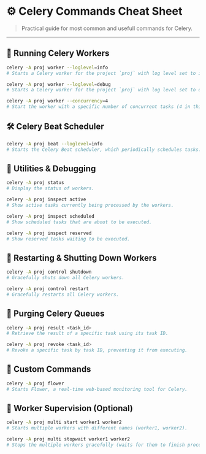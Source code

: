 # ⚙️ Celery Commands Cheat Sheet

> Practical guide for most common and usefull commands for Celery.

---


## 🧩️ Running Celery Workers
```bash
celery -A proj worker --loglevel=info
# Starts a Celery worker for the project `proj` with log level set to info.

celery -A proj worker --loglevel=debug
# Starts a Celery worker for the project `proj` with log level set to debug (more detailed logs).

celery -A proj worker --concurrency=4
# Start the worker with a specific number of concurrent tasks (4 in this case).
```

## 🛠️ Celery Beat Scheduler
```bash
celery -A proj beat --loglevel=info
# Starts the Celery Beat scheduler, which periodically schedules tasks.
```

## 🧮 Utilities & Debugging
``` bash
celery -A proj status
# Display the status of workers.

celery -A proj inspect active
# Show active tasks currently being processed by the workers.

celery -A proj inspect scheduled
# Show scheduled tasks that are about to be executed.

celery -A proj inspect reserved
# Show reserved tasks waiting to be executed.
```

## 🔄 Restarting & Shutting Down Workers
```bash
celery -A proj control shutdown
# Gracefully shuts down all Celery workers.

celery -A proj control restart
# Gracefully restarts all Celery workers.
```


## 🧹 Purging Celery Queues
```bash
celery -A proj result <task_id>
# Retrieve the result of a specific task using its task ID.

celery -A proj revoke <task_id>
# Revoke a specific task by task ID, preventing it from executing.
```

## 🧱 Custom Commands
```bash
celery -A proj flower
# Starts Flower, a real-time web-based monitoring tool for Celery.
```

## 🧯 Worker Supervision (Optional)
```bash
celery -A proj multi start worker1 worker2
# Starts multiple workers with different names (worker1, worker2).

celery -A proj multi stopwait worker1 worker2
# Stops the multiple workers gracefully (waits for them to finish processing current tasks).
```